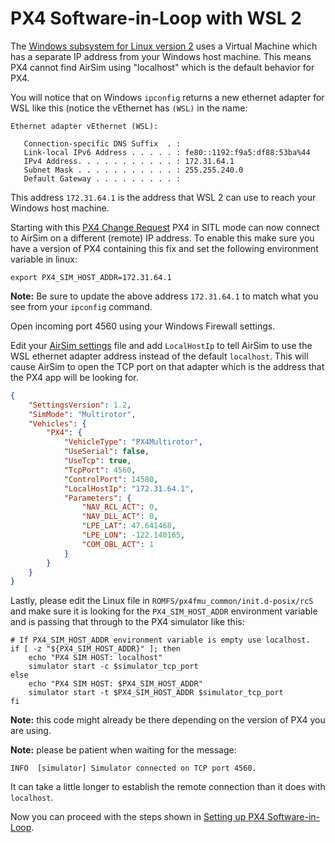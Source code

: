 # PX4 Software-in-Loop with WSL 2

The [Windows subsystem for Linux version
2](https://docs.microsoft.com/en-us/windows/wsl/install-win10) uses a Virtual Machine which has a
separate IP address from your Windows host machine. This means PX4 cannot find AirSim using
"localhost" which is the default behavior for PX4.

You will notice that on Windows `ipconfig` returns a new ethernet adapter for WSL like this (notice
the vEthernet has `(WSL)` in the name:

```plain
Ethernet adapter vEthernet (WSL):

   Connection-specific DNS Suffix  . :
   Link-local IPv6 Address . . . . . : fe80::1192:f9a5:df88:53ba%44
   IPv4 Address. . . . . . . . . . . : 172.31.64.1
   Subnet Mask . . . . . . . . . . . : 255.255.240.0
   Default Gateway . . . . . . . . . :
```

This address `172.31.64.1` is the address that WSL 2 can use to reach your Windows host machine.

Starting with this [PX4 Change
Request](https://github.com/PX4/PX4-Autopilot/commit/1719ff9892f3c3d034f2b44e94d15527ab09cec6) PX4
in SITL mode can now connect to AirSim on a different (remote) IP address.  To enable this make sure
you have a version of PX4 containing this fix and set the following environment variable in linux:

```shell
export PX4_SIM_HOST_ADDR=172.31.64.1
```

**Note:** Be sure to update the above address `172.31.64.1` to match what you see from your
`ipconfig` command.

Open incoming port 4560 using your Windows Firewall settings.

Edit your [AirSim settings](settings.md) file and add `LocalHostIp` to tell AirSim to use the WSL
ethernet adapter address instead of the default `localhost`.  This will cause AirSim to open the TCP
port on that adapter which is the address that the PX4 app will be looking for.

```json
{
    "SettingsVersion": 1.2,
    "SimMode": "Multirotor",
    "Vehicles": {
        "PX4": {
            "VehicleType": "PX4Multirotor",
            "UseSerial": false,
            "UseTcp": true,
            "TcpPort": 4560,
            "ControlPort": 14580,
            "LocalHostIp": "172.31.64.1",
            "Parameters": {
                "NAV_RCL_ACT": 0,
                "NAV_DLL_ACT": 0,
                "LPE_LAT": 47.641468,
                "LPE_LON": -122.140165,
                "COM_OBL_ACT": 1
            }
        }
    }
}
```

Lastly, please edit the Linux file in `ROMFS/px4fmu_common/init.d-posix/rcS` and make sure
it is looking for the `PX4_SIM_HOST_ADDR` environment variable and is passing that through to the
PX4 simulator like this:

```shell
# If PX4_SIM_HOST_ADDR environment variable is empty use localhost.
if [ -z "${PX4_SIM_HOST_ADDR}" ]; then
    echo "PX4 SIM HOST: localhost"
    simulator start -c $simulator_tcp_port
else
    echo "PX4 SIM HOST: $PX4_SIM_HOST_ADDR"
    simulator start -t $PX4_SIM_HOST_ADDR $simulator_tcp_port 
fi
```

**Note:** this code might already be there depending on the version of PX4 you are using.

**Note:** please be patient when waiting for the message:

```
INFO  [simulator] Simulator connected on TCP port 4560.
```

It can take a little longer to establish the remote connection than it does with `localhost`.

Now you can proceed with the steps shown in [Setting up PX4 Software-in-Loop](px4_sitl.md).
